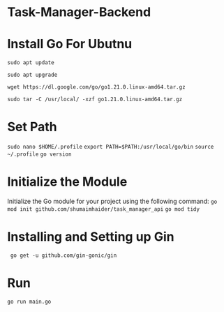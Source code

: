 # Task-Manager-Backend

# Install Go For Ubutnu

```sudo apt update```

```sudo apt upgrade```

```wget https://dl.google.com/go/go1.21.0.linux-amd64.tar.gz```

```sudo tar -C /usr/local/ -xzf go1.21.0.linux-amd64.tar.gz```

# Set Path

```sudo nano $HOME/.profile```
```export PATH=$PATH:/usr/local/go/bin```
```source ~/.profile```
```go version```

# Initialize the Module

Initialize the Go module for your project using the following command:
```go mod init github.com/shumaimhaider/task_manager_api```
```go mod tidy```

# Installing and Setting up Gin

``` go get -u github.com/gin-gonic/gin```

# Run

```go run main.go```